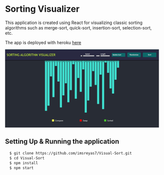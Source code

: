 # Sorting Visualizer

This application is created using React for visualizing classic sorting algorithms such as merge-sort, quick-sort, insertion-sort, selection-sort, etc.

The app is deployed with heroku [here](https://sorting-visualizer-shubh1815.herokuapp.com/)

![](/public/sv.jpg)

## Setting Up & Running the application

```
  $ git clone https://github.com/imsreyas7/Visual-Sort.git
  $ cd Visual-Sort
  $ npm install
  $ npm start
```